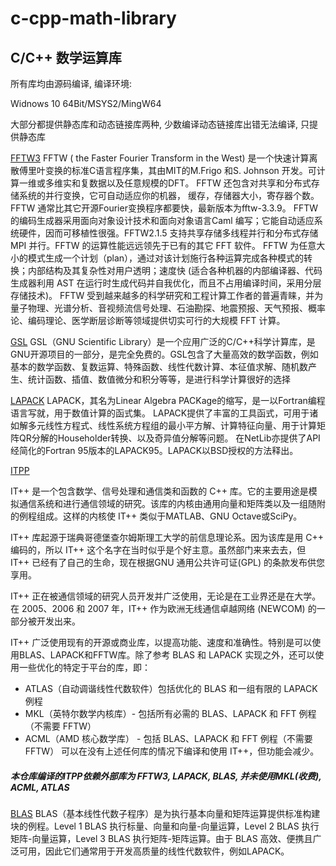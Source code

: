 # c-cpp-math-library
## C/C++ 数学运算库

所有库均由源码编译, 编译环境:

Widnows 10 64Bit/MSYS2/MingW64

大部分都提供静态库和动态链接库两种, 少数编译动态链接库出错无法编译, 只提供静态库

[FFTW3](http://www.fftw.org/)
FFTW ( the Faster Fourier Transform in the West) 是一个快速计算离散傅里叶变换的标准C语言程序集，其由MIT的M.Frigo 和S. Johnson 开发。可计算一维或多维实和复数据以及任意规模的DFT。
FFTW 还包含对共享和分布式存储系统的并行变换，它可自动适应你的机器， 缓存，存储器大小，寄存器个数。
FFTW 通常比其它开源Fourier变换程序都要快，最新版本为fftw-3.3.9。
FFTW 的编码生成器采用面向对象设计技术和面向对象语言Caml 编写；它能自动适应系统硬件，因而可移植性很强。FFTW2.1.5 支持共享存储多线程并行和分布式存储 MPI 并行。FFTW 的运算性能远远领先于已有的其它 FFT 软件。
FFTW 为任意大小的模式生成一个计划（plan），通过对该计划施行各种运算完成各种模式的转换；内部结构及其复杂性对用户透明；速度快 (适合各种机器的内部编译器、代码生成器利用 AST 在运行时生成代码并自我优化，而且不占用编译时间，采用分层存储技术)。
FFTW 受到越来越多的科学研究和工程计算工作者的普遍青睐，并为量子物理、光谱分析、音视频流信号处理、石油勘探、地震预报、天气预报、概率论、编码理论、医学断层诊断等领域提供切实可行的大规模 FFT 计算。

[GSL](https://www.gnu.org/software/gsl/)
GSL（GNU Scientific Library）是一个应用广泛的C/C++科学计算库，是GNU开源项目的一部分，是完全免费的。GSL包含了大量高效的数学函数，例如基本的数学函数、复数运算、特殊函数、线性代数计算、本征值求解、随机数产生、统计函数、插值、数值微分和积分等等，是进行科学计算很好的选择

[LAPACK](https://www.netlib.org/lapack/)
LAPACK，其名为Linear Algebra PACKage的缩写，是一以Fortran编程语言写就，用于数值计算的函式集。 LAPACK提供了丰富的工具函式，可用于诸如解多元线性方程式、线性系统方程组的最小平方解、计算特征向量、用于计算矩阵QR分解的Householder转换、以及奇异值分解等问题。 在NetLib亦提供了API经简化的Fortran 95版本的LAPACK95。LAPACK以BSD授权的方法释出。

[ITPP](http://itpp.sourceforge.net/4.3.1/)

IT++ 是一个包含数学、信号处理和通信类和函数的 C++ 库。它的主要用途是模拟通信系统和进行通信领域的研究。该库的内核由通用向量和矩阵类以及一组随附的例程组成。这样的内核使 IT++ 类似于MATLAB、GNU Octave或SciPy。

IT++ 库起源于瑞典哥德堡查尔姆斯理工大学的前信息理论系。因为该库是用 C++ 编码的，所以 IT++ 这个名字在当时似乎是个好主意。虽然部门来来去去，但 IT++ 已经有了自己的生命，现在根据GNU 通用公共许可证(GPL) 的条款发布供您享用。

IT++ 正在被通信领域的研究人员开发并广泛使用，无论是在工业界还是在大学。在 2005、2006 和 2007 年，IT++ 作为欧洲无线通信卓越网络 (NEWCOM) 的一部分被开发出来。

IT++ 广泛使用现有的开源或商业库，以提高功能、速度和准确性。特别是可以使用BLAS、LAPACK和FFTW库。除了参考 BLAS 和 LAPACK 实现之外，还可以使用一些优化的特定于平台的库，即：

- ATLAS（自动调谐线性代数软件）包括优化的 BLAS 和一组有限的 LAPACK 例程
- MKL（英特尔数学内核库）- 包括所有必需的 BLAS、LAPACK 和 FFT 例程（不需要 FFTW）
- ACML（AMD 核心数学库） - 包括 BLAS、LAPACK 和 FFT 例程（不需要 FFTW）
可以在没有上述任何库的情况下编译和使用 IT++，但功能会减少。

##### 本仓库编译的ITPP依赖外部库为 FFTW3, LAPACK, BLAS, 并未使用MKL(收费), ACML, ATLAS


[BLAS](https://www.netlib.org/blas/)
BLAS（基本线性代数子程序）是为执行基本向量和矩阵运算提供标准构建块的例程。Level 1 BLAS 执行标量、向量和向量-向量运算，Level 2 BLAS 执行矩阵-向量运算，Level 3 BLAS 执行矩阵-矩阵运算。由于 BLAS 高效、便携且广泛可用，因此它们通常用于开发高质量的线性代数软件，例如LAPACK。